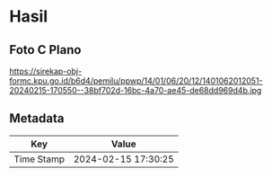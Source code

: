 # Hasil

## Foto C Plano

https://sirekap-obj-formc.kpu.go.id/b6d4/pemilu/ppwp/14/01/06/20/12/1401062012051-20240215-170550--38bf702d-16bc-4a70-ae45-de68dd969d4b.jpg


## Metadata

| Key        | Value               |
| ---------- | ------------------- |
| Time Stamp | 2024-02-15 17:30:25 |



